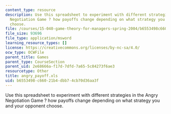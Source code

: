 ```yaml
---
content_type: resource
description: Use this spreadsheet to experiment with different strategies in the Angry
  Negotiation Game ? how payoffs change depending on what strategy you and your opponent
  choose.
file: /courses/15-040-game-theory-for-managers-spring-2004/b6553498c66021b4dbb74cb70d36aa3f_angry_payoff.xls
file_size: 93696
file_type: application/msword
learning_resource_types: []
license: https://creativecommons.org/licenses/by-nc-sa/4.0/
ocw_type: OCWFile
parent_title: Games
parent_type: CourseSection
parent_uid: 2e68666a-f17d-7dfd-7a65-5c84273f6ae3
resourcetype: Other
title: angry_payoff.xls
uid: b6553498-c660-21b4-dbb7-4cb70d36aa3f
---
```

Use this spreadsheet to experiment with different strategies in the Angry Negotiation Game ? how payoffs change depending on what strategy you and your opponent choose.